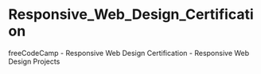 # Responsive_Web_Design_Certification
freeCodeCamp - Responsive Web Design Certification - Responsive Web Design Projects
